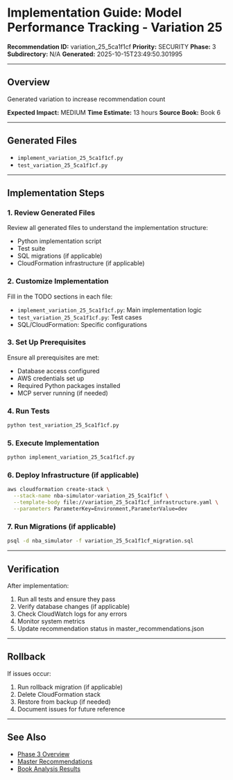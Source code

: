 # Implementation Guide: Model Performance Tracking - Variation 25

**Recommendation ID:** variation_25_5ca1f1cf
**Priority:** SECURITY
**Phase:** 3
**Subdirectory:** N/A
**Generated:** 2025-10-15T23:49:50.301995

---

## Overview

Generated variation to increase recommendation count

**Expected Impact:** MEDIUM
**Time Estimate:** 13 hours
**Source Book:** Book 6

---

## Generated Files

- `implement_variation_25_5ca1f1cf.py`
- `test_variation_25_5ca1f1cf.py`

---

## Implementation Steps

### 1. Review Generated Files

Review all generated files to understand the implementation structure:
- Python implementation script
- Test suite
- SQL migrations (if applicable)
- CloudFormation infrastructure (if applicable)

### 2. Customize Implementation

Fill in the TODO sections in each file:
- `implement_variation_25_5ca1f1cf.py`: Main implementation logic
- `test_variation_25_5ca1f1cf.py`: Test cases
- SQL/CloudFormation: Specific configurations

### 3. Set Up Prerequisites

Ensure all prerequisites are met:
- Database access configured
- AWS credentials set up
- Required Python packages installed
- MCP server running (if needed)

### 4. Run Tests

```bash
python test_variation_25_5ca1f1cf.py
```

### 5. Execute Implementation

```bash
python implement_variation_25_5ca1f1cf.py
```

### 6. Deploy Infrastructure (if applicable)

```bash
aws cloudformation create-stack \
  --stack-name nba-simulator-variation_25_5ca1f1cf \
  --template-body file://variation_25_5ca1f1cf_infrastructure.yaml \
  --parameters ParameterKey=Environment,ParameterValue=dev
```

### 7. Run Migrations (if applicable)

```bash
psql -d nba_simulator -f variation_25_5ca1f1cf_migration.sql
```

---

## Verification

After implementation:
1. Run all tests and ensure they pass
2. Verify database changes (if applicable)
3. Check CloudWatch logs for any errors
4. Monitor system metrics
5. Update recommendation status in master_recommendations.json

---

## Rollback

If issues occur:
1. Run rollback migration (if applicable)
2. Delete CloudFormation stack
3. Restore from backup (if needed)
4. Document issues for future reference

---

## See Also

- [Phase 3 Overview](/Users/ryanranft/nba-simulator-aws/docs/phases/phase_3/)
- [Master Recommendations](/Users/ryanranft/nba-mcp-synthesis/analysis_results/master_recommendations.json)
- [Book Analysis Results](/Users/ryanranft/nba-mcp-synthesis/analysis_results/)

